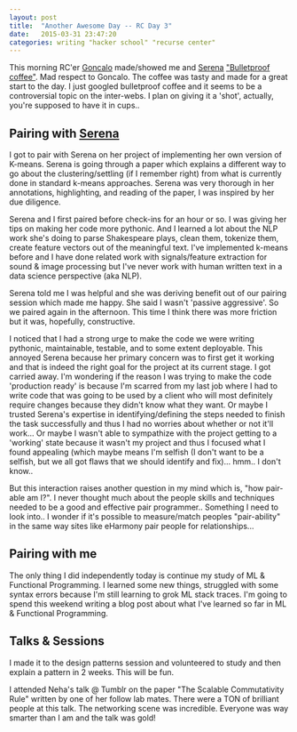 ```yaml
---
layout: post
title:  "Another Awesome Day -- RC Day 3"
date:   2015-03-31 23:47:20
categories: writing "hacker school" "recurse center"
---
```



This morning RC'er [Goncalo](https://twitter.com/gnclmorais) made/showed me and [Serena](https://twitter.com/sereprz) ["Bulletproof coffee"](http://en.wikipedia.org/wiki/Bulletproof_Coffee). Mad respect to Goncalo. The coffee was tasty and made for a great start to the day. I just googled bulletproof coffee and it seems to be a controversial topic on the inter-webs. I plan on giving it a 'shot', actually, you're supposed to have it in cups..


## Pairing with [Serena](https://twitter.com/sereprz)

I got to pair with Serena on her project of implementing her own version of K-means. Serena is going through a paper which explains a different way to go about the clustering/settling (if I remember right) from what is currently done in standard k-means approaches. Serena was very thorough in her annotations, highlighting, and reading of the paper, I was inspired by her due diligence.

Serena and I first paired before check-ins for an hour or so. I was giving her tips on making her code more pythonic. And I learned a lot about the NLP work she's doing to parse Shakespeare plays, clean them, tokenize them, create feature vectors out of the meaningful text. I've implemented k-means before and I have done related work with signals/feature extraction for sound & image processing but I've never work with human written text in a data science perspective (aka NLP).

Serena told me I was helpful and she was deriving benefit out of our pairing session which made me happy. She said I wasn't 'passive aggressive'. So we paired again in the afternoon. This time I think there was more friction but it was, hopefully, constructive.

I noticed that I had a strong urge to make the code we were writing pythonic, maintainable, testable, and to some extent deployable. This annoyed Serena because her primary concern was to first get it working and that is indeed the right goal for the project at its current stage. I got carried away. I'm wondering if the reason I was trying to make the code 'production ready' is because I'm scarred from my last job where I had to write code that was going to be used by a client who will most definitely require changes because they didn't know what they want. Or maybe I trusted Serena's expertise in identifying/defining the steps needed to finish the task successfully and thus I had no worries about whether or not it'll work... Or maybe I wasn't able to sympathize with the project getting to a 'working' state because it wasn't my project and thus I focused what I found appealing (which maybe means I'm selfish (I don't want to be a selfish, but we all got flaws that we should identify and fix)... hmm.. I don't know..

But this interaction raises another question in my mind which is, "how pair-able am I?". I never thought much about the people skills and techniques needed to be a good and effective pair programmer.. Something I need to look into.. I wonder if it's possible to measure/match peoples "pair-ability" in the same way sites like eHarmony pair people for relationships...

## Pairing with me

The only thing I did independently today is continue my study of ML & Functional Programming. I learned some new things, struggled with some syntax errors because I'm still learning to grok ML stack traces. I'm going to spend this weekend writing a blog post about what I've learned so far in ML & Functional Programming.

## Talks & Sessions

I made it to the design patterns session and volunteered to study and then explain a pattern in 2 weeks. This will be fun.

I attended Neha's talk @ Tumblr on the paper "The Scalable Commutativity Rule" written by one of her follow lab mates. There were a TON of brilliant people at this talk. The networking scene was incredible. Everyone was way smarter than I am and the talk was gold!
